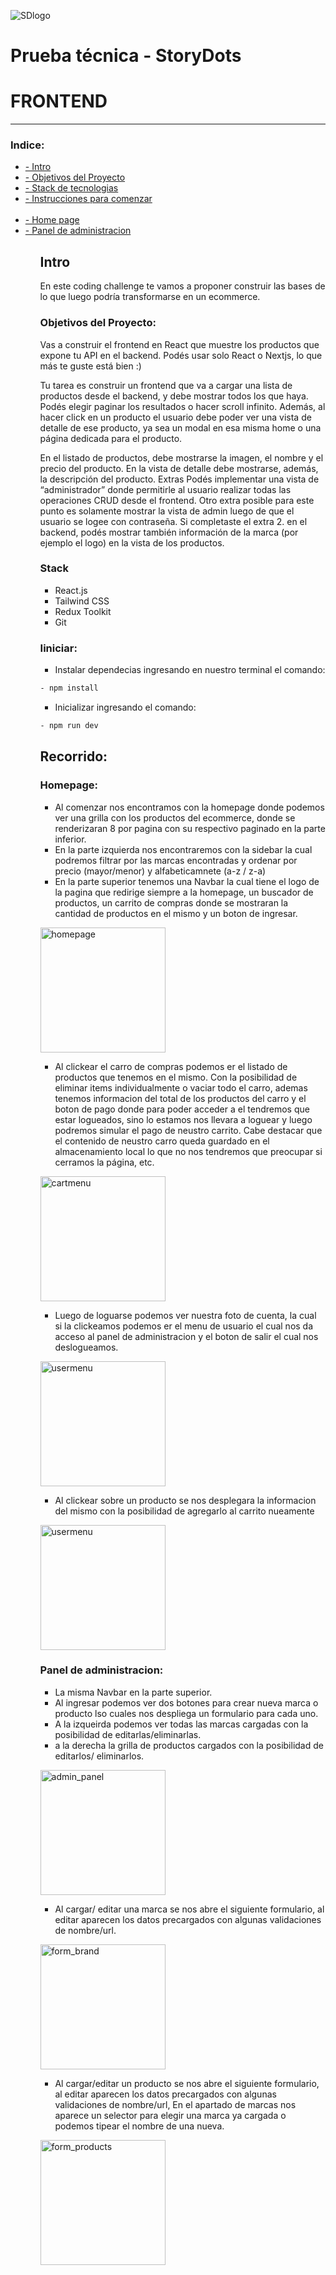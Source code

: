 ![SDlogo](./src/assets/images/logo.jpeg)

# Prueba técnica - StoryDots

# FRONTEND

---

### Indice:

<ul>
<li> <a href="#intro">- Intro</a>
 <li><a href="#obj">- Objetivos del Proyecto</a></li>
 <li><a href="#stack">- Stack de tecnologias</a></li>
 <li><a href="#instrucciones">- Instrucciones para comenzar</a></li>
 </li>
 <br>
 <li><a href="#home">- Home page</a></li>
<li> <a href="#admin">- Panel de administracion</a>

<ul>

<span id="intro"></span>

## Intro

En este coding challenge te vamos a proponer construir las bases de lo que luego podría transformarse en un ecommerce.

<span id="obj"></span>

### Objetivos del Proyecto:

Vas a construir el frontend en React que muestre los productos que expone tu API en el backend. Podés usar solo React o Nextjs, lo que más te guste está bien :)

Tu tarea es construir un frontend que va a cargar una lista de productos desde el backend, y debe mostrar todos los que haya. Podés elegir paginar los resultados o hacer scroll infinito. Además, al hacer click en un producto el usuario debe poder ver una vista de detalle de ese producto, ya sea un modal en esa misma home o una página dedicada para el producto.

En el listado de productos, debe mostrarse la imagen, el nombre y el precio del producto. En la vista de detalle debe mostrarse, además, la descripción del producto.
Extras
Podés implementar una vista de “administrador” donde permitirle al usuario realizar todas las operaciones CRUD desde el frontend. Otro extra posible para este punto es solamente mostrar la vista de admin luego de que el usuario se logee con contraseña.
Si completaste el extra 2. en el backend, podés mostrar también información de la marca (por ejemplo el logo) en la vista de los productos.

<span id="stack"></span>

### Stack

- React.js
- Tailwind CSS
- Redux Toolkit
- Git
  <span id="intro"></span>

<span id="instrucciones"></span>

### Iiniciar:

- Instalar dependecias ingresando en nuestro terminal el comando:

```bash
- npm install

```

- Inicializar ingresando el comando:

```bash
- npm run dev

```

<span id="recorrido"></span>

## Recorrido:

<span id="home"></span>

### Homepage:

- Al comenzar nos encontramos con la homepage donde podemos ver una grilla con los productos del ecommerce, donde se renderizaran 8 por pagina con su respectivo paginado en la parte inferior.
- En la parte izquierda nos encontraremos con la sidebar la cual podremos filtrar por las marcas encontradas y ordenar por precio (mayor/menor) y alfabeticamnete (a-z / z-a)
- En la parte superior tenemos una Navbar la cual tiene el logo de la pagina que redirige siempre a la homepage, un buscador de productos, un carrito de compras donde se mostraran la cantidad de productos en el mismo y un boton de ingresar.

<p align="left"><img height="200" src="./src/assets/images/Screenshots/home.jpg" alt="homepage" /><p>

- Al clickear el carro de compras podemos er el listado de productos que tenemos en el mismo. Con la posibilidad de eliminar items individualmente o vaciar todo el carro, ademas tenemos informacion del total de los productos del carro y el boton de pago donde para poder acceder a el tendremos que estar logueados, sino lo estamos nos llevara a loguear y luego podremos simular el pago de neustro carrito. Cabe destacar que el contenido de neustro carro queda guardado en el almacenamiento local lo que no nos tendremos que preocupar si cerramos la página, etc.
<p align="left"><img height="200" src="./src/assets/images/Screenshots/cart_menu.jpg" alt="cartmenu" /><p>

- Luego de loguarse podemos ver nuestra foto de cuenta, la cual si la clickeamos podemos er el menu de usuario el cual nos da acceso al panel de administracion y el boton de salir el cual nos deslogueamos.
<p align="left"><img height="200" src="./src/assets/images/Screenshots/user_menu.jpg" alt="usermenu" /><p>

- Al clickear sobre un producto se nos desplegara la informacion del mismo con la posibilidad de agregarlo al carrito nueamente

<p align="left"><img height="200" src="./src/assets/images/Screenshots/product_detail.jpg" alt="usermenu" /><p>

<span id="admin"></span>

### Panel de administracion:

- La misma Navbar en la parte superior.
- Al ingresar podemos ver dos botones para crear nueva marca o producto lso cuales nos despliega un formulario para cada uno.
- A la izqueirda podemos ver todas las marcas cargadas con la posibilidad de editarlas/eliminarlas.
- a la derecha la grilla de productos cargados con la posibilidad de editarlos/ eliminarlos.
<p align="left"><img height="200" src="./src/assets/images/Screenshots/admin_panel.jpg" alt="admin_panel" /><p>

- Al cargar/ editar una marca se nos abre el siguiente formulario, al editar aparecen los datos precargados con algunas validaciones de nombre/url.

<p align="left"><img height="200" src="./src/assets/images/Screenshots/form_brand.jpg" alt="form_brand" /><p>

- Al cargar/editar un producto se nos abre el siguiente formulario, al editar aparecen los datos precargados con algunas validaciones de nombre/url, En el apartado de marcas nos aparece un selector para elegir una marca ya cargada o podemos tipear el nombre de una nueva.
<p align="left"><img height="200" src="./src/assets/images/Screenshots/form_products.jpg" alt="form_products" /><p>
